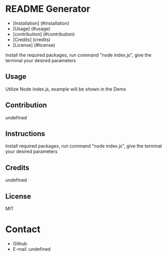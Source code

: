# README Generator
    
* [Installation] (#installation)
* [Usage] (#usage)
* [contribution] (#contribution)
* [Credits] (credits)
* [License] (#license)
    
Install the required packages, run command "node index.js", give the terminal your desired parameters 
## Usage
Utilize Node index.js, example will be shown in the Demo
## Contribution
undefined
## Instructions 
Install required packages, run command "node index.js", give the terminal your desired parameters
## Credits
undefined
## License
MIT
    
# Contact
* Github 
* E-mail :undefined
